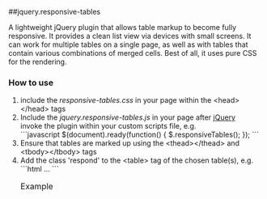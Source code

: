##jquery.responsive-tables

A lightweight jQuery plugin  that allows table markup to become fully responsive. It provides a clean list  view via devices with small screens. It can work for multiple tables on a  single page, as well as with tables that contain various combinations of merged  cells. Best of all, it uses pure CSS for the rendering. 

### How to use

<ol>
    <li>include the <em>responsive-tables.css</em> in your page within the &lt;head&gt;&lt;/head&gt; tags</li>
    <li>Include the <em>jquery.responsive-tables.js</em> in your page after <a href="http://jquery.com/download/" target="_blank">jQuery</a></li>
    invoke the plugin within your custom scripts file, e.g. 
    <br>
    ```javascript
    $(document).ready(function() {
        $.responsiveTables();    
    });    
    ```
    <li>Ensure that tables are marked up using the &lt;thead&gt;&lt;/thead&gt; and &lt;tbody&gt;&lt;/tbody&gt; tags</li>
    <li>Add the class 'respond' to the &lt;table&gt; tag of the chosen table(s), e.g.
    <br>
    ```html
    <table class="respond">
        <caption>Example</caption>
        <thead>
            ...
    ```
    </li>
</ol>

